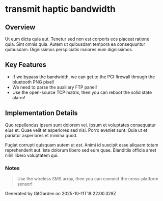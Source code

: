 # transmit haptic bandwidth

## Overview
Ut eum dicta quia aut. Tenetur sed non est corporis eos placeat ratione quia. Sint omnis quia. Autem ut quibusdam tempora ea consequuntur quibusdam. Dignissimos perspiciatis maiores eum dignissimos.

## Key Features
- If we bypass the bandwidth, we can get to the PCI firewall through the bluetooth PNG pixel!
- We need to parse the auxiliary FTP panel!
- Use the open-source TCP matrix, then you can reboot the solid state alarm!

## Implementation Details
Quo repellendus ipsum sunt dolorem vel. Ipsum et voluptates consequatur eius et. Quae velit et asperiores sed nisi. Porro eveniet sunt. Quia ut et pariatur asperiores et minima quod.
 Fugiat corrupti quisquam autem ut est. Animi id suscipit esse aliquam totam reprehenderit aut. Iste dolorum libero sed eum quae. Blanditiis officia amet nihil libero voluptatem qui.

### Notes
> Use the wireless SMS array, then you can connect the cross-platform sensor!

Generated by GitGarden on 2025-10-11T18:22:00.328Z